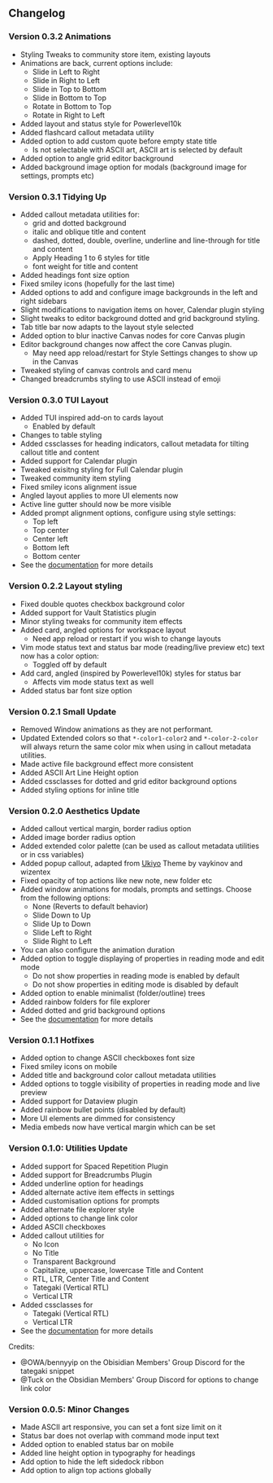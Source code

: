 ## Changelog
### Version 0.3.2 Animations
- Styling Tweaks to community store item, existing layouts
- Animations are back, current options include:
  - Slide in Left to Right
  - Slide in Right to Left
  - Slide in Top to Bottom
  - Slide in Bottom to Top
  - Rotate in Bottom to Top
  - Rotate in Right to Left
- Added layout and status style for Powerlevel10k
- Added flashcard callout metadata utility
- Added option to add custom quote before empty state title
  - Is not selectable with ASCII art, ASCII art is selected by default
- Added option to angle grid editor background 
- Added background image option for modals (background image for settings, prompts etc)

### Version 0.3.1 Tidying Up
- Added callout metadata utilities for:
  - grid and dotted background
  - italic and oblique title and content
  - dashed, dotted, double, overline, underline and line-through for title and content
  - Apply Heading 1 to 6 styles for title
  - font weight for title and content
- Added headings font size option
- Fixed smiley icons (hopefully for the last time)
- Added options to add and configure image backgrounds in the left and right sidebars
- Slight modifications to navigation items on hover, Calendar plugin styling
- Slight tweaks to editor background dotted and grid background styling. 
- Tab title bar now adapts to the layout style selected
- Added option to blur inactive Canvas nodes for core Canvas plugin
- Editor background changes now affect the core Canvas plugin.
  - May need app reload/restart for Style Settings changes to show up in the Canvas
- Tweaked styling of canvas controls and card menu
- Changed breadcrumbs styling to use ASCII instead of emoji

### Version 0.3.0 TUI Layout
- Added TUI inspired add-on to cards layout
  - Enabled by default
- Changes to table styling
- Added cssclasses for heading indicators, callout metadata for tilting callout title and content
- Added support for Calendar plugin
- Tweaked exisitng styling for Full Calendar plugin
- Tweaked community item styling
- Fixed smiley icons alignment issue
- Angled layout applies to more UI elements now
- Active line gutter should now be more visible
- Added prompt alignment options, configure using style settings:
  - Top left
  - Top center
  - Center left
  - Bottom left
  - Bottom center
- See the [documentation](https://github.com/bladeacer/flexcyon/tree/master/docs/docs.md) for more details 

### Version 0.2.2 Layout styling
- Fixed double quotes checkbox background color
- Added support for Vault Statistics plugin
- Minor styling tweaks for community item effects
- Added card, angled options for workspace layout 
  - Need app reload or restart if you wish to change layouts
- Vim mode status text and status bar mode (reading/live preview etc) text now has a color option:
  - Toggled off by default
- Add card, angled (inspired by Powerlevel10k) styles for status bar
  - Affects vim mode status text as well
- Added status bar font size option

### Version 0.2.1 Small Update
- Removed Window animations as they are not performant.
- Updated Extended colors so that `*-color1-color2` and `*-color-2-color` will always return the same color mix when using in callout metadata utilities.
- Made active file background effect more consistent
- Added ASCII Art Line Height option
- Added cssclasses for dotted and grid editor background options
- Added styling options for inline title

### Version 0.2.0 Aesthetics Update
- Added callout vertical margin, border radius option
- Added image border radius option
- Added extended color palette (can be used as callout metadata utilities or in css variables)
- Added popup callout, adapted from [Ukiyo](https://github.com/technerium/obsidian-ukiyo) Theme by vaykinov and wizentex
- Fixed opacity of top actions like new note, new folder etc
- Added window animations for modals, prompts and settings. Choose from the following options:
  - None (Reverts to default behavior)
  - Slide Down to Up
  - Slide Up to Down
  - Slide Left to Right
  - Slide Right to Left
- You can also configure the animation duration
- Added option to toggle displaying of properties in reading mode and edit mode
  - Do not show properties in reading mode is enabled by default
  - Do not show properties in editing mode is disabled by default
- Added option to enable minimalist (folder/outline) trees
- Added rainbow folders for file explorer
- Added dotted and grid background options
- See the [documentation](https://github.com/bladeacer/flexcyon/tree/master/docs/docs.md) for more details 


### Version 0.1.1 Hotfixes
- Added option to change ASCII checkboxes font size
- Fixed smiley icons on mobile
- Added title and background color callout metadata utilities
- Added options to toggle visibility of properties in reading mode and live preview
- Added support for Dataview plugin
- Added rainbow bullet points (disabled by default)
- More UI elements are dimmed for consistency
- Media embeds now have vertical margin which can be set

### Version 0.1.0: Utilities Update
- Added support for Spaced Repetition Plugin
- Added support for Breadcrumbs Plugin
- Added underline option for headings
- Added alternate active item effects in settings
- Added customisation options for prompts
- Added alternate file explorer style
- Added options to change link color
- Added ASCII checkboxes
- Added callout utilities for
  - No Icon
  - No Title
  - Transparent Background
  - Capitalize, uppercase, lowercase Title and Content
  - RTL, LTR, Center Title and Content
  - Tategaki (Vertical RTL)
  - Vertical LTR
- Added cssclasses for
  - Tategaki (Vertical RTL)
  - Vertical LTR
- See the [documentation](https://github.com/bladeacer/flexcyon/tree/master/docs/docs.md) for more details 

Credits: 
- @OWA/bennyyip on the Obisidian Members' Group Discord for the tategaki snippet
- @Tuck on the Obsidian Members' Group Discord for options to change link color

### Version 0.0.5: Minor Changes
- Made ASCII art responsive, you can set a font size limit on it
- Status bar does not overlap with command mode input text
- Added option to enabled status bar on mobile
- Added line height option in typography for headings
- Add option to hide the left sidedock ribbon
- Add option to align top actions globally